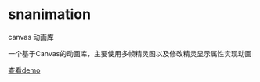 # snanimation
canvas 动画库

一个基于Canvas的动画库，主要使用多帧精灵图以及修改精灵显示属性实现动画


 <a href="https://yanglang1987500.github.io/SN-Animation/index.html">查看demo</a>